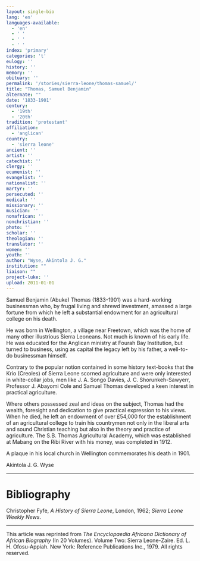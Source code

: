 ```yaml
---
layout: single-bio
lang: 'en'
languages-available:
  - 'en'
  - ' '
  - ' '
  - ' '
index: 'primary'
categories: 't'
eulogy: ''
history: ''
memory: ''
obituary: ''
permalink: '/stories/sierra-leone/thomas-samuel/'
title: "Thomas, Samuel Benjamin"
alternate: ""
date: '1833-1901'
century:
  - '19th'
  - '20th'
tradition: 'protestant'
affiliation:
  - 'anglican'
country:
  - 'sierra leone'
ancient: ''
artist: ''
catechist: ''
clergy: ''
ecumenist: ''
evangelist: ''
nationalist: ''
martyr: ''
persecuted: ''
medical: ''
missionary: ''
musician: ''
nonafrican: ''
nonchristian: ''
photo: ''
scholar: ''
theologian: ''
translator: ''
women: ''
youth: ''
author: "Wyse, Akintola J. G."
institution: ""
liaison: ""
project-luke: ''
upload: 2011-01-01
---
```




Samuel Benjamin (Abuke) Thomas (1833-1901) was a hard-working businessman who, by frugal living and shrewd investment, amassed a large fortune from which he left a substantial endowment for an agricultural college on his death.

He was born in Wellington, a village near Freetown, which was the home of many other illustrious Sierra Leoneans. Not much is known of his early life. He was educated for the Anglican ministry at Fourah Bay Institution, but turned to business, using as capital the legacy left by his father, a well-to-do businessman himself.

Contrary to the popular notion contained in some history text-books that the Krio (Creoles) of Sierra Leone scorned agriculture and were only interested in white-collar jobs, men like J. A. Songo Davies, J. C. Shorunkeh-Sawyerr, Professor J. Abayomi Cole and Samuel Thomas developed a keen interest in practical agriculture.

Where others possessed zeal and ideas on the subject, Thomas had the wealth, foresight and dedication to give practical expression to his views. When he died, he left an endowment of over £54,000 for the establishment of an agricultural college to train his countrymen not only in the liberal arts and sound Christian teaching but also in the theory and practice of agriculture. The S.B. Thomas Agricultural Academy, which was established at Mabang on the Ribi River with his money, was completed in 1912.

A plaque in his local church in Wellington commemorates his death in 1901.

Akintola J. G. Wyse

---

# Bibliography

Christopher Fyfe, *A History of Sierra Leone*, London, 1962; *Sierra Leone Weekly News*.

---

This article was reprinted from *The Encyclopaedia Africana Dictionary of African Biography* (In 20 Volumes). Volume Two: Sierra Leone-Zaire. Ed. L. H. Ofosu-Appiah. New York: Reference Publications Inc., 1979.  All rights reserved.
